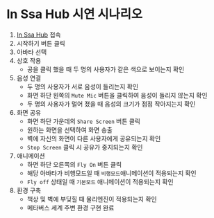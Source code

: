 # In Ssa Hub 시연 시나리오

1. [In Ssa Hub](https://k6s103.p.ssafy.io:3000/) 접속
2. 시작하기 버튼 클릭
3. 아바타 선택
4. 상호 작용
   - 공을 클릭 했을 때 두 명의 사용자가 같은 색으로 보이는지 확인
5. 음성 연결
   - 두 명의 사용자가 서로 음성이 들리는지 확인
   - 화면 하단 왼쪽의 `Mute Mic` 버튼을 클릭하여 음성이 들리지 않는지 확인
   - 두 명의 사용자가 멀어 졌을 때 음성의 크기가 점점 작아지는지 확인
6. 화면 공유
   - 화면 하단 가운데의 `Share Screen` 버튼 클릭
   - 원하는 화면을 선택하여 화면 송출
   - 벽에 자신의 화면이 다른 사용자에게 공유되는지 확인
   - `Stop Screen` 클릭 시 공유가 중지되는지 확인
7. 애니메이션
   - 하면 하단 오른쪽의 `Fly On` 버튼 클릭
   - 해당 아바타가 비행모드일 때 `비행모드`애니메이션이 적용되는지 확인
   - `Fly off` 상태일 때 `기본모드` 애니메이션이 적용되는지 확인
8. 환경 구축
   - 책상 및 벽에 부딪힐 때 물리엔진이 적용되는지 확인
   - 메타버스 세계 주변 환경 구현 완료

